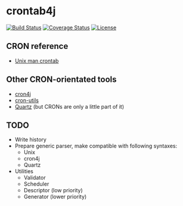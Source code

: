 # crontab4j

[![Build Status][1]][2]
[![Coverage Status][3]][4]
[![License][5]][6]

## CRON reference

* [Unix man crontab][7]

## Other CRON-orientated tools

* [cron4j][8]
* [cron-utils][9]
* [Quartz][10] (but CRONs are only a little part of it)

## TODO

* Write history
* Prepare generic parser, make compatible with following syntaxes:
  * Unix
  * cron4j
  * Quartz
* Utilities
  * Validator
  * Scheduler
  * Descriptor (low priority)
  * Generator (lower priority)

[1]: http://img.shields.io/travis/cyChop/cron4j/master.svg
[2]: https://travis-ci.org/cyChop/cron4j
[3]: http://img.shields.io/coveralls/cyChop/cron4j/master.svg
[4]: https://coveralls.io/r/cyChop/cron4j?branch=master
[5]: https://img.shields.io/badge/license-MIT-blue.svg
[6]: http://opensource.org/licenses/MIT
[7]: http://www.unix.com/man-page/linux/5/crontab/
[8]: http://www.sauronsoftware.it/projects/cron4j/
[9]: https://github.com/jmrozanec/cron-utils
[10]: http://quartz-scheduler.org/
